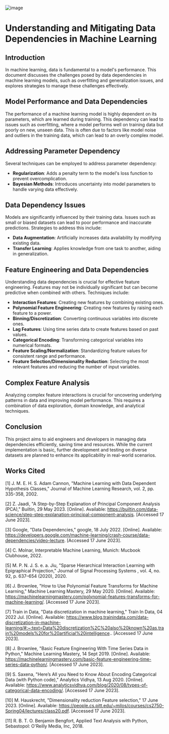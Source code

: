![image](https://github.com/abh2050/Codes/assets/44420081/ddf109b7-aeba-4ae8-9da8-703eb0b30716)

# Understanding and Mitigating Data Dependencies in Machine Learning

## Introduction
In machine learning, data is fundamental to a model's performance. This document discusses the challenges posed by data dependencies in machine learning models, such as overfitting and generalization issues, and explores strategies to manage these challenges effectively.

## Model Performance and Data Dependencies
The performance of a machine learning model is highly dependent on its parameters, which are learned during training. This dependency can lead to issues such as overfitting, where a model performs well on training data but poorly on new, unseen data. This is often due to factors like model noise and outliers in the training data, which can lead to an overly complex model.

## Addressing Parameter Dependency
Several techniques can be employed to address parameter dependency:
- **Regularization**: Adds a penalty term to the model's loss function to prevent overcomplication.
- **Bayesian Methods**: Introduces uncertainty into model parameters to handle varying data effectively.

## Data Dependency Issues
Models are significantly influenced by their training data. Issues such as small or biased datasets can lead to poor performance and inaccurate predictions. Strategies to address this include:
- **Data Augmentation**: Artificially increases data availability by modifying existing data.
- **Transfer Learning**: Applies knowledge from one task to another, aiding in generalization.

## Feature Engineering and Data Dependencies
Understanding data dependencies is crucial for effective feature engineering. Features may not be individually significant but can become predictive when combined with others. Techniques include:
- **Interaction Features**: Creating new features by combining existing ones.
- **Polynomial Feature Engineering**: Creating new features by raising each feature to a power.
- **Binning/Discretization**: Converting continuous variables into discrete ones.
- **Lag Features**: Using time series data to create features based on past values.
- **Categorical Encoding**: Transforming categorical variables into numerical formats.
- **Feature Scaling/Normalization**: Standardizing feature values for consistent range and performance.
- **Feature Selection/Dimensionality Reduction**: Selecting the most relevant features and reducing the number of input variables.

## Complex Feature Analysis
Analyzing complex feature interactions is crucial for uncovering underlying patterns in data and improving model performance. This requires a combination of data exploration, domain knowledge, and analytical techniques.

## Conclusion
This project aims to aid engineers and developers in managing data dependencies efficiently, saving time and resources. While the current implementation is basic, further development and testing on diverse datasets are planned to enhance its applicability in real-world scenarios.
## Works Cited

[1] J. M. E. H. S. Adam Cannon, "Machine Learning with Data Dependent Hypothesis Classes," Journal of Machine Learning Research, vol. 2, pp. 335-358, 2002.

[2] Z. Jaadi, "A Step-by-Step Explanation of Principal Component Analysis (PCA)," Builtin, 29 May 2023. [Online]. Available: https://builtin.com/data-science/step-step-explanation-principal-component-analysis. [Accessed 17 June 2023].

[3] Google, "Data Dependencies," google, 18 July 2022. [Online]. Available: https://developers.google.com/machine-learning/crash-course/data-dependencies/video-lecture. [Accessed 17 June 2023].

[4] C. Molnar, Interpretable Machine Learning, Munich: Mucbook Clubhouse, 2022.

[5] M. P. N. J. S. e. a. Jiu, "Sparse Hierarchical Interaction Learning with Epigraphical Projection," Journal of Signal Processing Systems , vol. 4, no. 92, p. 637–654 (2020), 2020.

[6] J. Brownlee, "How to Use Polynomial Feature Transforms for Machine Learning," Machine Learning Mastery, 29 May 2020. [Online]. Available: https://machinelearningmastery.com/polynomial-features-transforms-for-machine-learning/. [Accessed 17 June 2023].

[7] Train in Data, "Data discretization in machine learning," Train In Data, 04 2022 Jul. [Online]. Available: https://www.blog.trainindata.com/data-discretization-in-machine-learning/#:~:text=Data%20discretization%2C%20also%20known%20as,train%20models%20for%20artificial%20intelligence.. [Accessed 17 June 2023].

[8] J. Brownlee, "Basic Feature Engineering With Time Series Data in Python," Machine Learning Mastery, 14 Sept 2019. [Online]. Available: https://machinelearningmastery.com/basic-feature-engineering-time-series-data-python/. [Accessed 17 June 2023].

[9] S. Saxena, "Here’s All you Need to Know About Encoding Categorical Data (with Python code)," Analytics Vidhya, 13 Aug 2020. [Online]. Available: https://www.analyticsvidhya.com/blog/2020/08/types-of-categorical-data-encoding/. [Accessed 17 June 2023].

[10] M. Hauskrecht, "Dimensionality reduction Feature selection," 17 June 2023. [Online]. Available: https://people.cs.pitt.edu/~milos/courses/cs2750-Spring04/lectures/class20.pdf. [Accessed 17 June 2023].

[11] R. B. T. O. Benjamin Bengfort, Applied Text Analysis with Python, Sebastopol: O'Reilly Media, Inc, 2018.

